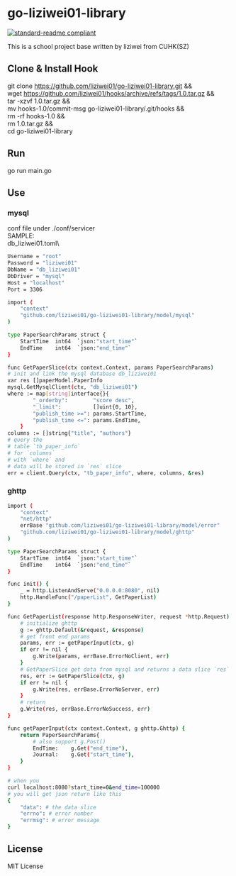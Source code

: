 # go-liziwei01-library

[![standard-readme compliant](https://img.shields.io/badge/readme%20style-standard-brightgreen.svg?style=flat-square)](https://github.com/RichardLitt/standard-readme)

This is a school project base written by liziwei from CUHK(SZ)

## Clone & Install Hook

git clone https://github.com/liziwei01/go-liziwei01-library.git &&\
wget https://github.com/liziwei01/hooks/archive/refs/tags/1.0.tar.gz &&\
tar -xzvf 1.0.tar.gz &&\
mv hooks-1.0/commit-msg go-liziwei01-library/.git/hooks &&\
rm -rf hooks-1.0 &&\
rm 1.0.tar.gz &&\
cd go-liziwei01-library

## Run

go run main.go

## Use

### mysql

conf file under ./conf/servicer\
SAMPLE:\
db_liziwei01.toml\

```bash
Username = "root"
Password = "liziwei01"
DbName = "db_liziwei01"
DbDriver = "mysql"
Host = "localhost"
Port = 3306
```

```bash
import (
    "context"
    "github.com/liziwei01/go-liziwei01-library/model/mysql"
)

type PaperSearchParams struct {
    StartTime  int64  `json:"start_time"`
    EndTime    int64  `json:"end_time"`
}

func GetPaperSlice(ctx context.Context, params PaperSearchParams)
# init and link the mysql database db_liziwei01
var res []paperModel.PaperInfo
mysql.GetMysqlClient(ctx, "db_liziwei01")
where := map[string]interface{}{
        "_orderby":        "score desc",
        "_limit":          []uint{0, 10},
        "publish_time >=": params.StartTime,
        "publish_time <=": params.EndTime,
    }
columns := []string{"title", "authors"}
# query the 
# table `tb_paper_info` 
# for `columns` 
# with `where` and
# data will be stored in `res` slice
err = client.Query(ctx, "tb_paper_info", where, columns, &res)
```

### ghttp

```bash
import (
    "context"
    "net/http"
    errBase "github.com/liziwei01/go-liziwei01-library/model/error"
    "github.com/liziwei01/go-liziwei01-library/model/ghttp"
)

type PaperSearchParams struct {
    StartTime  int64  `json:"start_time"`
    EndTime    int64  `json:"end_time"`
}

func init() {
    _ = http.ListenAndServe("0.0.0.0:8080", nil)
    http.HandleFunc("/paperList", GetPaperList)
}

func GetPaperList(response http.ResponseWriter, request *http.Request) {
    # initialize ghttp
    g := ghttp.Default(&request, &response)
    # get front end params
    params, err := getPaperInput(ctx, g)
    if err != nil {
        g.Write(params, errBase.ErrorNoClient, err)
    }
    # GetPaperSlice get data from mysql and returns a data slice `res`
    res, err := GetPaperSlice(ctx, g)
    if err != nil {
        g.Write(res, errBase.ErrorNoServer, err)
    }
    # return
    g.Write(res, errBase.ErrorNoSuccess, err)
}

func getPaperInput(ctx context.Context, g ghttp.Ghttp) {
    return PaperSearchParams{
        # also support g.Post()
        EndTime:    g.Get("end_time"),
        Journal:    g.Get("start_time"),
    }
}
```

```bash
# when you 
curl localhost:8080?start_time=0&end_time=100000
# you will get json return like this
{
    "data": # the data slice
    "errno": # error number
    "errmsg": # error message
}
```

## License

MIT License
